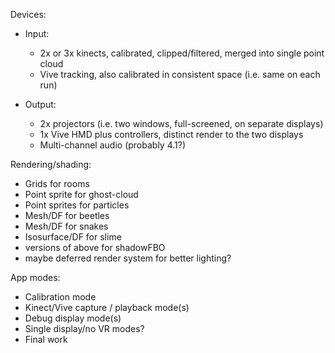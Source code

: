 
Devices:

- Input: 
	- 2x or 3x kinects, calibrated, clipped/filtered, merged into single point cloud
	- Vive tracking, also calibrated in consistent space (i.e. same on each run)

- Output:
	- 2x projectors (i.e. two windows, full-screened, on separate displays)
	- 1x Vive HMD plus controllers, distinct render to the two displays
	- Multi-channel audio (probably 4.1?)

Rendering/shading:
- Grids for rooms
- Point sprite for ghost-cloud
- Point sprites for particles
- Mesh/DF for beetles
- Mesh/DF for snakes
- Isosurface/DF for slime
- versions of above for shadowFBO
- maybe deferred render system for better lighting?


App modes:
- Calibration mode
- Kinect/Vive capture / playback mode(s)
- Debug display mode(s)
- Single display/no VR modes?
- Final work




